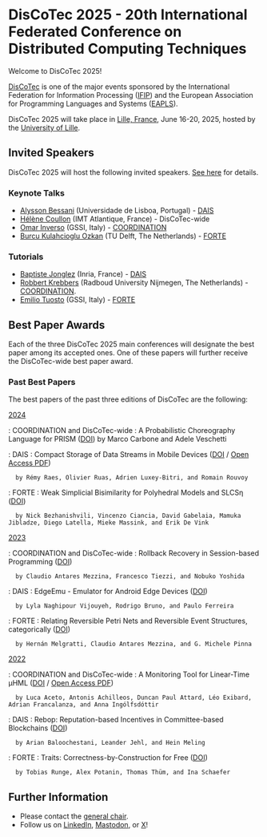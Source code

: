 # DisCoTec 2025 - 20th International Federated Conference on Distributed Computing Techniques

Welcome to DisCoTec 2025! 

[DisCoTec](/) is one of the major events sponsored by the International Federation for Information Processing ([IFIP](http://www.ifip.org)) and the European Association for Programming Languages and Systems ([EAPLS](https://eapls.org)).

DisCoTec 2025 will take place in [Lille, France](venue), June 16-20, 2025, hosted by the [University of Lille](https://international.univ-lille.fr/en/).

## Invited Speakers

DisCoTec 2025 will host the following invited speakers.
[See here](./invited) for details.

### Keynote Talks

* [Alysson Bessani](https://ciencias.ulisboa.pt/en/perfil/anbessani) (Universidade de Lisboa, Portugal) - [DAIS](./dais)
* [Hélène Coullon](http://helene-coullon.fr/) (IMT Atlantique, France) - DisCoTec-wide
* [Omar Inverso](https://www.gssi.it/people/professors/lectures-computer-science/item/1018-inverso-omar) (GSSI, Italy) - [COORDINATION](./coordination)
* [Burcu Kulahcioglu Ozkan](https://burcuku.github.io/home/) (TU Delft, The Netherlands) - [FORTE](./forte)

### Tutorials

* [Baptiste Jonglez](#baptiste-jonglez-inria-france---dais) (Inria, France) - [DAIS](./dais)
* [Robbert Krebbers](#robbert-krebbers-radboud-university-nijmegen-the-netherlands---coordination) (Radboud University Nijmegen, The Netherlands) - [COORDINATION](./coordination).
* [Emilio Tuosto](#emilio-tuosto-gssi-italy---forte) (GSSI, Italy) - [FORTE](./forte)

## Best Paper Awards

Each of the three DisCoTec 2025 main conferences will designate the best paper among its accepted ones.
One of these papers will further receive the DisCoTec-wide best paper award.

### Past Best Papers

The best papers of the past three editions of DisCoTec are the following:

[2024](/2024/)

  : COORDINATION and DisCoTec-wide
    : A Probabilistic Choreography Language for PRISM
      ([DOI](https://doi.org/10.1007/978-3-031-62697-5_2))
      by Marco Carbone and Adele Veschetti

  : DAIS
    : Compact Storage of Data Streams in Mobile Devices
      ([DOI](https://doi.org/10.1007/978-3-031-62638-8_4) / [Open Access PDF](https://hal.science/hal-04535716/file/main.pdf))

      by Rémy Raes, Olivier Ruas, Adrien Luxey-Bitri, and Romain Rouvoy

  : FORTE
    : Weak Simplicial Bisimilarity for Polyhedral Models and SLCSη
      ([DOI](https://doi.org/10.1007/978-3-031-62645-6_2))

      by Nick Bezhanishvili, Vincenzo Ciancia, David Gabelaia, Mamuka Jibladze, Diego Latella, Mieke Massink, and Erik De Vink

[2023](/2023/)

  : COORDINATION and DisCoTec-wide
    : Rollback Recovery in Session-based Programming
      ([DOI](https://doi.org/10.1007/978-3-031-35361-1_11))

      by Claudio Antares Mezzina, Francesco Tiezzi, and Nobuko Yoshida

  : DAIS
    : EdgeEmu - Emulator for Android Edge Devices
      ([DOI](https://doi.org/10.1007/978-3-031-35260-7_7))

      by Lyla Naghipour Vijouyeh, Rodrigo Bruno, and Paulo Ferreira

  : FORTE
    : Relating Reversible Petri Nets and Reversible Event Structures, categorically
      ([DOI](https://doi.org/10.1007/978-3-031-35355-0_13))

      by Hernán Melgratti, Claudio Antares Mezzina, and G. Michele Pinna

[2022](/2022/)

  : COORDINATION and DisCoTec-wide
    : A Monitoring Tool for Linear-Time μHML
      ([DOI](https://doi.org/10.1007/978-3-031-08143-9_12) / [Open Access PDF](https://opendl.ifip-tc6.org/db/conf/wons/coordination2022/10.1007_978-3-031-08143-9_12.pdf))

      by Luca Aceto, Antonis Achilleos, Duncan Paul Attard, Léo Exibard, Adrian Francalanza, and Anna Ingólfsdóttir

  : DAIS
    : Rebop: Reputation-based Incentives in Committee-based Blockchains
      ([DOI](https://doi.org/10.1007/978-3-031-16092-9_4))

      by Arian Baloochestani, Leander Jehl, and Hein Meling

  : FORTE
    : Traits: Correctness-by-Construction for Free
      ([DOI](https://doi.org/10.1007/978-3-031-08679-3_9))

      by Tobias Runge, Alex Potanin, Thomas Thüm, and Ina Schaefer

## Further Information
* Please contact the [general chair](mailto:simon.bliudze@inria.fr).
* Follow us on [LinkedIn](https://www.linkedin.com/company/discotec-conf), [Mastodon](https://lipn.info/@DisCoTecConf), or [X](https://twitter.com/DisCoTecConf)!
